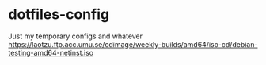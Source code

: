 # dotfiles-config
Just my temporary configs and whatever
https://laotzu.ftp.acc.umu.se/cdimage/weekly-builds/amd64/iso-cd/debian-testing-amd64-netinst.iso
